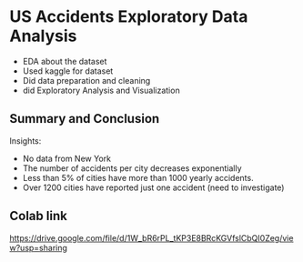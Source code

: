 # US Accidents Exploratory Data Analysis
- EDA about the dataset
- Used kaggle for dataset
- Did data preparation and cleaning
- did Exploratory Analysis and Visualization

## Summary and Conclusion
Insights:
- No data from New York
- The number of accidents per city decreases exponentially
- Less than 5% of cities have more than 1000 yearly accidents.
- Over 1200 cities have reported just one accident (need to investigate)

## Colab link
https://drive.google.com/file/d/1W_bR6rPL_tKP3E8BRcKGVfslCbQI0Zeg/view?usp=sharing

     
